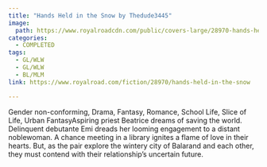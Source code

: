 ```yaml
---
title: "Hands Held in the Snow by Thedude3445"
image:
  path: https://www.royalroadcdn.com/public/covers-large/28970-hands-held-in-the-snow.jpg
categories:
  - COMPLETED
tags:
  - GL/WLW
  - GL/WLW
  - BL/MLM
link: https://www.royalroad.com/fiction/28970/hands-held-in-the-snow

---
```

Gender non-conforming, Drama, Fantasy, Romance, School Life, Slice of Life, Urban FantasyAspiring priest Beatrice dreams of saving the world. Delinquent debutante Emi dreads her looming engagement to a distant noblewoman. A chance meeting in a library ignites a flame of love in their hearts. But, as the pair explore the wintery city of Balarand and each other, they must contend with their relationship’s uncertain future.

